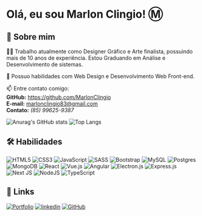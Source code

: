 # Olá, eu sou Marlon Clingio! :m:

## 🚀 Sobre mim

👩‍💻 Trabalho atualmente como Designer Gráfico e Arte finalista, possuindo mais de 10 anos de experiência. Estou Graduando em Análise e Desenvolvimento de sistemas.

🧠 Possuo habilidades com Web Design e Desenvolvimento Web Front-end.

📫 Entre contato comigo:    
**GitHub:** https://github.com/MarlonClingio    
**E-mail:** marlonclingio83@gmail.com   
**Contato:** _(85) 99625-9387_

![Anurag's GitHub stats](https://github-readme-stats.vercel.app/api?username=marlonclingio&show_icons=true) ![Top Langs](https://github-readme-stats.vercel.app/api/top-langs/?username=marlonclingio&layout=compact)

## 🛠 Habilidades

![HTML5](https://img.shields.io/badge/html5-%23E34F26.svg?style=for-the-badge&logo=html5&logoColor=white) ![CSS3](https://img.shields.io/badge/css3-%231572B6.svg?style=for-the-badge&logo=css3&logoColor=white) ![JavaScript](https://img.shields.io/badge/javascript-%23323330.svg?style=for-the-badge&logo=javascript&logoColor=%23F7DF1E) ![SASS](https://img.shields.io/badge/SASS-hotpink.svg?style=for-the-badge&logo=SASS&logoColor=white) ![Bootstrap](https://img.shields.io/badge/bootstrap-%238511FA.svg?style=for-the-badge&logo=bootstrap&logoColor=white) ![MySQL](https://img.shields.io/badge/mysql-%2300f.svg?style=for-the-badge&logo=mysql&logoColor=white) ![Postgres](https://img.shields.io/badge/postgres-%23316192.svg?style=for-the-badge&logo=postgresql&logoColor=white) ![MongoDB](https://img.shields.io/badge/MongoDB-%234ea94b.svg?style=for-the-badge&logo=mongodb&logoColor=white) ![React](https://img.shields.io/badge/react-%2320232a.svg?style=for-the-badge&logo=react&logoColor=%2361DAFB) ![Vue.js](https://img.shields.io/badge/vuejs-%2335495e.svg?style=for-the-badge&logo=vuedotjs&logoColor=%234FC08D) ![Angular](https://img.shields.io/badge/angular-%23DD0031.svg?style=for-the-badge&logo=angular&logoColor=white) ![Electron.js](https://img.shields.io/badge/Electron-191970?style=for-the-badge&logo=Electron&logoColor=white) ![Express.js](https://img.shields.io/badge/express.js-%23404d59.svg?style=for-the-badge&logo=express&logoColor=%2361DAFB) ![Next JS](https://img.shields.io/badge/Next-black?style=for-the-badge&logo=next.js&logoColor=white) ![NodeJS](https://img.shields.io/badge/node.js-6DA55F?style=for-the-badge&logo=node.js&logoColor=white) ![TypeScript](https://img.shields.io/badge/typescript-%23007ACC.svg?style=for-the-badge&logo=typescript&logoColor=white)

## 🔗 Links
[![Portfolio](https://img.shields.io/badge/Portfolio-%23000000.svg?style=for-the-badge&logo=firefox&logoColor=#FF7139)](https://MarlonClingio.github.io) [![linkedin](https://img.shields.io/badge/linkedin-0A66C2?style=for-the-badge&logo=linkedin&logoColor=white)](https://www.linkedin.com/in/marlon-clingio-339402250/) [![GitHub](https://img.shields.io/badge/github-%23121011.svg?style=for-the-badge&logo=github&logoColor=white)](https://github.com/MarlonClingio)

